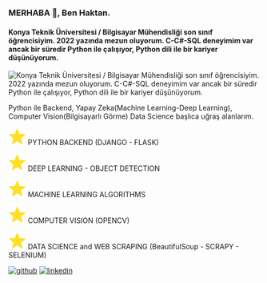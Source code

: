### MERHABA 👋, Ben Haktan.
#### Konya Teknik Üniversitesi / Bilgisayar Mühendisliği son sınıf öğrencisiyim.  2022 yazında mezun oluyorum. C-C#-SQL deneyimim var ancak bir süredir Python ile çalışıyor, Python dili ile bir kariyer düşünüyorum.
![Konya Teknik Üniversitesi / Bilgisayar Mühendisliği son sınıf öğrencisiyim.  2022 yazında mezun oluyorum. C-C#-SQL deneyimim var ancak bir süredir Python ile çalışıyor, Python dili ile bir kariyer düşünüyorum.](https://www.renatocandido.org/en/wordpress/wp-content/uploads/2020/10/7-python-code-examples-for-everyday-use-1200x350-c-default.jpg)


Python ile Backend, Yapay Zeka(Machine Learning-Deep Learning), Computer Vision(Bilgisayarlı Görme) Data Science başlıca uğraş alanlarım.



<a href='https://stars.github.com/'><img src='https://raw.githubusercontent.com/acervenky/animated-github-badges/master/assets/starbadge.gif' width='35' height='35'></a> PYTHON BACKEND (DJANGO - FLASK)

<a href='https://stars.github.com/'><img src='https://raw.githubusercontent.com/acervenky/animated-github-badges/master/assets/starbadge.gif' width='35' height='35'></a> DEEP LEARNING - OBJECT DETECTION

<a href='https://stars.github.com/'><img src='https://raw.githubusercontent.com/acervenky/animated-github-badges/master/assets/starbadge.gif' width='35' height='35'></a> MACHINE LEARNING ALGORITHMS 

<a href='https://stars.github.com/'><img src='https://raw.githubusercontent.com/acervenky/animated-github-badges/master/assets/starbadge.gif' width='35' height='35'></a> COMPUTER VISION (OPENCV)

<a href='https://stars.github.com/'><img src='https://raw.githubusercontent.com/acervenky/animated-github-badges/master/assets/starbadge.gif' width='35' height='35'></a> DATA SCIENCE and WEB SCRAPING (BeautifulSoup - SCRAPY - SELENIUM)

[<img src='https://cdn.jsdelivr.net/npm/simple-icons@3.0.1/icons/github.svg' alt='github' height='40'>](https://github.com/https://github.com/HocktoN)  [<img src='https://cdn.jsdelivr.net/npm/simple-icons@3.0.1/icons/linkedin.svg' alt='linkedin' height='40'>](https://www.linkedin.com/in/https://www.linkedin.com/in/haktan-%C3%B6zer-5a8355174//)  



